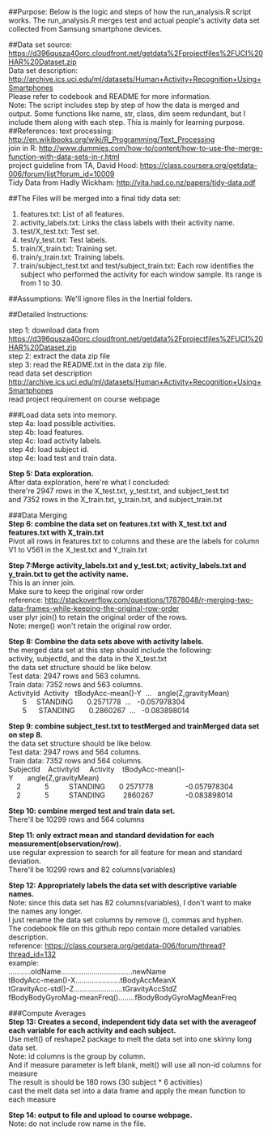 



##Purpose:
Below is the logic and steps of how the run_analysis.R script works. The run_analysis.R merges test and actual people's activity data set collected from Samsung smartphone devices.

##Data set source:
   https://d396qusza40orc.cloudfront.net/getdata%2Fprojectfiles%2FUCI%20HAR%20Dataset.zip    
Data set description: http://archive.ics.uci.edu/ml/datasets/Human+Activity+Recognition+Using+Smartphones  
Please refer to codebook and README for more information.  
Note: The script includes step by step of how the data is merged and output.
      Some functions like name, str, class, dim seem redundant, but I include them
        along with each step. This is mainly for learning purpose.
##References:
text processing: http://en.wikibooks.org/wiki/R_Programming/Text_Processing  
join in R: http://www.dummies.com/how-to/content/how-to-use-the-merge-function-with-data-sets-in-r.html  
project guideline from TA, David Hood: https://class.coursera.org/getdata-006/forum/list?forum_id=10009  
Tidy Data from Hadly Wickham: http://vita.had.co.nz/papers/tidy-data.pdf  

##The Files will be merged into a final tidy data set:
 1. features.txt:      List of all features.
 2. activity_labels.txt: Links the class labels with their activity name.
 3. test/X_test.txt:   Test set.
 4. test/y_test.txt:   Test labels.
 5. train/X_train.txt: Training set.
 6. train/y_train.txt: Training labels.
 7. train/subject_test.txt and test/subject_train.txt: Each row identifies the subject who performed the activity for each window sample. Its range is from 1 to 30. 

##Assumptions: 
  We'll ignore files in the Inertial folders.

##Detailed Instructions:

step 1: download data from https://d396qusza40orc.cloudfront.net/getdata%2Fprojectfiles%2FUCI%20HAR%20Dataset.zip   
step 2: extract the data zip file  
step 3: read the README.txt in the data zip file.  
        read data set description http://archive.ics.uci.edu/ml/datasets/Human+Activity+Recognition+Using+Smartphones  
        read project requirement on course webpage  

###Load data sets into memory.    
step 4a: load possible activities.  
step 4b: load features.  
step 4c: load activity labels.  
step 4d: load  subject id.  
step 4e: load test and train data.

**Step 5: Data exploration.**   
After data exploration, here're what I concluded:   
 there're 2947 rows in the X_test.txt, y_test.txt, and subject_test.txt  
 and 7352 rows in the X_train.txt, y_train.txt, and subject_train.txt  

###Data Merging   
**Step 6: combine the data set on features.txt with X_test.txt and features.txt with X_train.txt**    
 Pivot all rows in features.txt to columns and these are the labels for column V1 to V561 in the X_test.txt and Y_train.txt    

**Step 7:Merge activity_labels.txt and y_test.txt; activity_labels.txt and y_train.txt to get the activity name.**   
This is an inner join.  
Make sure to keep the original row order     
 reference: http://stackoverflow.com/questions/17878048/r-merging-two-data-frames-while-keeping-the-original-row-order   
 user plyr join() to retain the original order of the rows.    
 Note: merge() won't retain the original row order.    

**Step 8: Combine the data sets above with activity labels.**  
the merged data set at this step should include the following:  
  activity, subjectId, and the data in the X_test.txt  
 the data set structure should be like below.  
 Test data:  2947 rows and 563 columns.  
 Train data: 7352 rows and 563 columns.  
ActivityId&nbsp;&nbsp;Activity&nbsp;&nbsp;&nbsp;tBodyAcc-mean()-Y&nbsp;  ...&nbsp;&nbsp;  angle(Z,gravityMean)  
&nbsp;&nbsp;&nbsp;&nbsp;&nbsp;&nbsp; 5 &nbsp;&nbsp;&nbsp;&nbsp;STANDING &nbsp;&nbsp;&nbsp;&nbsp;&nbsp;  0.2571778&nbsp;   ...&nbsp;&nbsp;    -0.057978304  
&nbsp;&nbsp;&nbsp;&nbsp;&nbsp;&nbsp; 5 &nbsp; &nbsp;&nbsp;&nbsp;STANDING &nbsp;&nbsp;&nbsp;&nbsp;&nbsp;  0.2860267&nbsp;   ...&nbsp;&nbsp;    -0.083898014  

**Step 9: combine subject_test.txt to testMerged and trainMerged data set on step 8.**   
 the data set structure should be like below.  
 Test data:  2947 rows and 564 columns.  
 Train data: 7352 rows and 564 columns.  
 SubjectId&nbsp;&nbsp;&nbsp;&nbsp;ActivityId&nbsp;&nbsp;&nbsp;&nbsp;&nbsp;Activity&nbsp;&nbsp;&nbsp;&nbsp;tBodyAcc-mean()-Y&nbsp;&nbsp;&nbsp;&nbsp;&nbsp;&nbsp;&nbsp;angle(Z,gravityMean)  
 &nbsp;&nbsp;&nbsp;&nbsp;2&nbsp;&nbsp;&nbsp;&nbsp;&nbsp;&nbsp;&nbsp;&nbsp;&nbsp;&nbsp;&nbsp;&nbsp;5&nbsp;&nbsp;&nbsp;&nbsp;&nbsp;&nbsp;&nbsp;&nbsp;&nbsp; STANDING&nbsp;&nbsp;&nbsp;&nbsp;&nbsp;&nbsp;&nbsp;0&nbsp;2571778&nbsp;&nbsp;&nbsp;&nbsp;&nbsp;&nbsp;&nbsp;&nbsp;&nbsp;&nbsp;&nbsp;&nbsp;&nbsp;&nbsp;&nbsp;&nbsp;-0.057978304  
 &nbsp;&nbsp;&nbsp;&nbsp;2&nbsp;&nbsp;&nbsp;&nbsp;&nbsp;&nbsp;&nbsp;&nbsp;&nbsp;&nbsp;&nbsp;&nbsp;5&nbsp;&nbsp;&nbsp;&nbsp;&nbsp;&nbsp;&nbsp;&nbsp;&nbsp;&nbsp;STANDING&nbsp;&nbsp;&nbsp;&nbsp;&nbsp;&nbsp;&nbsp; &nbsp;2860267&nbsp;&nbsp;&nbsp;&nbsp;&nbsp;&nbsp;&nbsp;&nbsp;&nbsp;&nbsp;&nbsp;&nbsp;&nbsp;&nbsp;&nbsp;&nbsp;-0.083898014 
 

**Step 10: combine merged test and train data set.**    
 There'll be 10299 rows and 564 columns  

**Step 11: only extract mean and standard devidation for each measurement(observation/row).**  
use regular expression to search for all feature for mean and standard deviation.  
 There'll be 10299 rows and 82 columns(variables)  

**Step 12: Appropriately labels the data set with descriptive variable names.**      
Note: since this data set has 82 columns(variables), I don't want to make the names any longer.  
 I just rename the data set columns by remove (), commas and hyphen.   
 The codebook file on this github repo contain more detailed variables description.  
reference: https://class.coursera.org/getdata-006/forum/thread?thread_id=132  
example:   
...........oldName...................................newName  
tBodyAcc-mean()-X......................tBodyAccMeanX  
tGravityAcc-std()-Z........................tGravityAccStdZ   
fBodyBodyGyroMag-meanFreq()........fBodyBodyGyroMagMeanFreq   

###Compute Averages   
**Step 13: Creates a second, independent tidy data set with the averageof each variable for each activity and each subject.**  
Use melt() of reshape2 package to melt the data set into one skinny long data set.  
Note: id columns is the group by column.  
 And if measure parameter is left blank, melt() will use all non-id columns for measure  
The result is should be 180 rows (30 subject * 6 activities)  
cast the melt data set into a data frame and apply the mean function to each measure    

**Step 14: output to file and upload to course webpage.**   
Note: do not include row name in the file.
